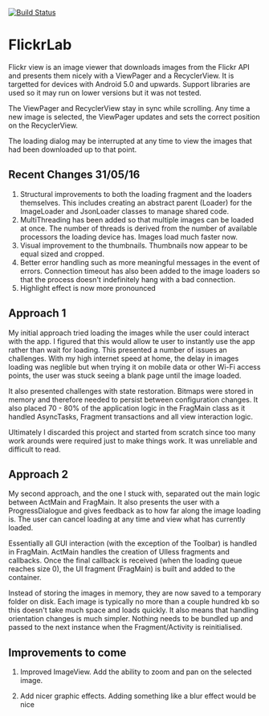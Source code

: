 [![Build Status](https://travis-ci.org/Trestal/FlickrLab.svg?branch=master)](https://travis-ci.org/Trestal/FlickrLab)

# FlickrLab

Flickr view is an image viewer that downloads images from the Flickr API and presents them nicely with a ViewPager and a RecyclerView. It is targetted for devices with Android 5.0 and upwards. Support libraries are used so it may run on lower versions but it was not tested.

The ViewPager and RecyclerView stay in sync while scrolling. Any time a new image is selected, the ViewPager updates and sets the correct position on the RecyclerView.

The loading dialog may be interrupted at any time to view the images that had been downloaded up to that point.

## Recent Changes 31/05/16
1) Structural improvements to both the loading fragment and the loaders themselves. This includes creating an abstract parent (Loader) for the ImageLoader and JsonLoader classes to manage shared code.
2) MultiThreading has been added so that multiple images can be loaded at once. The number of threads is derived from the number of available processors the loading device has. Images load much faster now. 
3) Visual improvement to the thumbnails. Thumbnails now appear to be equal sized and cropped.
4) Better error handling such as more meaningful messages in the event of errors. Connection timeout has also been added to the image loaders so that the process doesn't indefinitely hang with a bad connection.
5) Highlight effect is now more pronounced

## Approach 1

My initial approach tried loading the images while the user could interact with the app. I figured that this would allow te user to instantly use the app rather than wait for loading. This presented a number of issues an challenges. With my high internet speed at home, the delay in images loading was neglible but when trying it on mobile data or other Wi-Fi access points, the user was stuck seeing a blank page until the image loaded.

It also presented challenges with state restoration. Bitmaps were stored in memory and therefore needed to persist between configuration changes. It also placed 70 - 80% of the application logic in the FragMain class as it handled AsyncTasks, Fragment transactions and all view interaction logic.

Ultimately I discarded this project and started from scratch since too many work arounds were required just to make things work. It was unreliable and difficult to read.

## Approach 2

My second approach, and the one I stuck with, separated out the main logic between ActMain and FragMain. It also presents the user with a ProgressDialogue and gives feedback as to how far along the image loading is. The user can cancel loading at any time and view what has currently loaded.

Essentially all GUI interaction (with the exception of the Toolbar) is handled in FragMain. ActMain handles the creation of UIless fragments and callbacks. Once the final callback is received (when the loading queue reaches size 0), the UI fragment (FragMain) is built and added to the container.

Instead of storing the images in memory, they are now saved to a temporary folder on disk. Each image is typically no more than a couple hundred kb so this doesn't take much space and loads quickly. It also means that handling orientation changes is much simpler. Nothing needs to be bundled up and passed to the next instance when the Fragment/Activity is reinitialised.

## Improvements to come
1) Improved ImageView. Add the ability to zoom and pan on the selected image.

2) Add nicer graphic effects. Adding something like a blur effect would be nice
